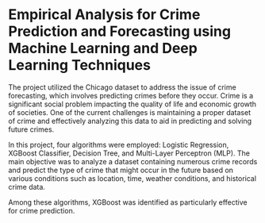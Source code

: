 
# Empirical Analysis for Crime Prediction and Forecasting using Machine Learning and Deep Learning Techniques


The project utilized the Chicago dataset to address the issue of crime forecasting, which involves predicting crimes before they occur. Crime is a significant social problem impacting the quality of life and economic growth of societies. One of the current challenges is maintaining a proper dataset of crime and effectively analyzing this data to aid in predicting and solving future crimes.

In this project, four algorithms were employed: Logistic Regression, XGBoost Classifier, Decision Tree, and Multi-Layer Perceptron (MLP). The main objective was to analyze a dataset containing numerous crime records and predict the type of crime that might occur in the future based on various conditions such as location, time, weather conditions, and historical crime data.

Among these algorithms, XGBoost was identified as particularly effective for crime prediction.



     

